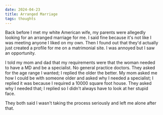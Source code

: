 ```yaml
---
date: 2024-04-23
title: Arranged Marriage
tags: thoughts
---
```


Back before I met my white American wife, my parents were allegedly looking for an arranged marriage for me. I said fine because it's not like I was meeting anyone I liked on my own. Then I found out that they'd actually just created a profile for me on a matrimonial site. I was annoyed but I saw an opportunity.

I told my mom and dad that my requirements were that the woman needed to have a MD and be a specialist. No general practice doctors. They asked for the age range I wanted; I replied the older the better. My mom asked me how I could be with someone older and asked why I needed a specialist; I replied it was because I required a 10000 square foot house. They asked why I needed that; I replied so I didn't always have to look at her stupid face.

They both said I wasn't taking the process seriously and left me alone after that.
